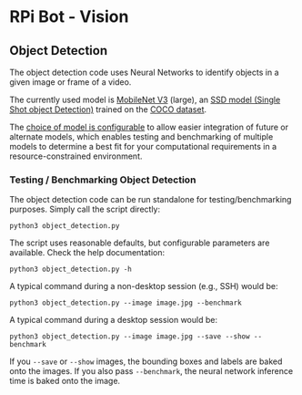 # RPi Bot - Vision

## Object Detection

The object detection code uses Neural Networks to identify objects in a given image or frame of a video.

The currently used model is [MobileNet V3](https://github.com/tensorflow/models/blob/master/research/object_detection/g3doc/tf1_detection_zoo.md#mobile-models) (large), an [SSD model (Single Shot object Detection)](https://arxiv.org/abs/1512.02325) trained on the [COCO dataset](https://cocodataset.org/).

The [choice of model is configurable](../../models/) to allow easier integration of future or alternate models, which enables testing and benchmarking of multiple models to determine a best fit for your computational requirements in a resource-constrained environment.

### Testing / Benchmarking Object Detection

The object detection code can be run standalone for testing/benchmarking purposes. Simply call the script directly:

```shell
python3 object_detection.py
```

The script uses reasonable defaults, but configurable parameters are available. Check the help documentation:

```shell
python3 object_detection.py -h
```

A typical command during a non-desktop session (e.g., SSH) would be:

```shell
python3 object_detection.py --image image.jpg --benchmark
```

A typical command during a desktop session would be:

```shell
python3 object_detection.py --image image.jpg --save --show --benchmark
```

If you `--save` or `--show` images, the bounding boxes and labels are baked onto the images. If you also pass `--benchmark`, the neural network inference time is baked onto the image.
